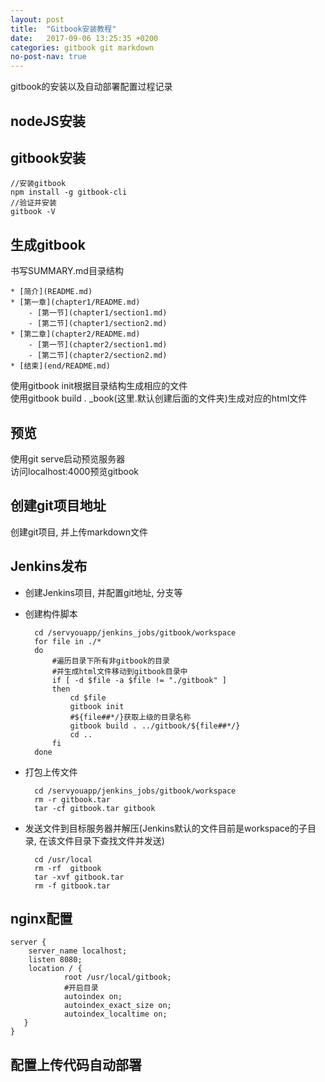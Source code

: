 ```yaml
---
layout: post
title:  "Gitbook安装教程"
date:   2017-09-06 13:25:35 +0200
categories: gitbook git markdown
no-post-nav: true
---
```


gitbook的安装以及自动部署配置过程记录

## nodeJS安装

## gitbook安装
    //安装gitbook
    npm install -g gitbook-cli
    //验证并安装
    gitbook -V 

## 生成gitbook 
书写SUMMARY.md目录结构
    
    * [简介](README.md)
    * [第一章](chapter1/README.md)
        - [第一节](chapter1/section1.md)
        - [第二节](chapter1/section2.md)
    * [第二章](chapter2/README.md)
        - [第一节](chapter2/section1.md)
        - [第二节](chapter2/section2.md)
    * [结束](end/README.md)

使用gitbook init根据目录结构生成相应的文件  
使用gitbook build . _book(这里.默认创建后面的文件夹)生成对应的html文件  

## 预览
使用git serve启动预览服务器  
访问localhost:4000预览gitbook

## 创建git项目地址
创建git项目, 并上传markdown文件

## Jenkins发布
- 创建Jenkins项目, 并配置git地址, 分支等
- 创建构件脚本

        cd /servyouapp/jenkins_jobs/gitbook/workspace
        for file in ./*
        do
            #遍历目录下所有非gitbook的目录
            #并生成html文件移动到gitbook目录中
            if [ -d $file -a $file != "./gitbook" ]
            then
    	        cd $file
                gitbook init
                #${file##*/}获取上级的目录名称
		        gitbook build . ../gitbook/${file##*/}
                cd ..
            fi
        done

- 打包上传文件

        cd /servyouapp/jenkins_jobs/gitbook/workspace
        rm -r gitbook.tar
        tar -cf gitbook.tar gitbook

- 发送文件到目标服务器并解压(Jenkins默认的文件目前是workspace的子目录, 在该文件目录下查找文件并发送)

        cd /usr/local
        rm -rf  gitbook
        tar -xvf gitbook.tar
        rm -f gitbook.tar

## nginx配置

    server {
        server_name localhost;
        listen 8080;
        location / {
                root /usr/local/gitbook;
                #开启目录
                autoindex on;
                autoindex_exact_size on;
                autoindex_localtime on;
       }
    }

## 配置上传代码自动部署
